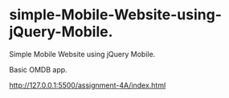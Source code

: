 # simple-Mobile-Website-using-jQuery-Mobile.

Simple Mobile Website using jQuery Mobile.

Basic OMDB app.

http://127.0.0.1:5500/assignment-4A/index.html

